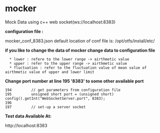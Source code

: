 # mocker
  Mock Data using c++ web socket(ws://localhost:8383)


**configuration file :**

  mocker_conf_8383.json 
  default location of conf file is:  /opt/otfs/install/etc/
  

**if you like to change the data of mocker change data to configuration file**

```
  * lower : refere to the lower range -> airthmetic value
  * upper : refer to the upper range -> airthmetic value
  * fluctuation : refer to the fluctuation value of mean value of airthmetic value of upper and lower limit
```

**Change port number at line 195 '8383' to some other available port**

```
194			// get parameters from configuration file
195			unsigned short port = (unsigned short) config().getInt("WebSocketServer.port", 8383);
196
197			// set-up a server socket
```

**Test data Available At:**

  http://localhost:8383
